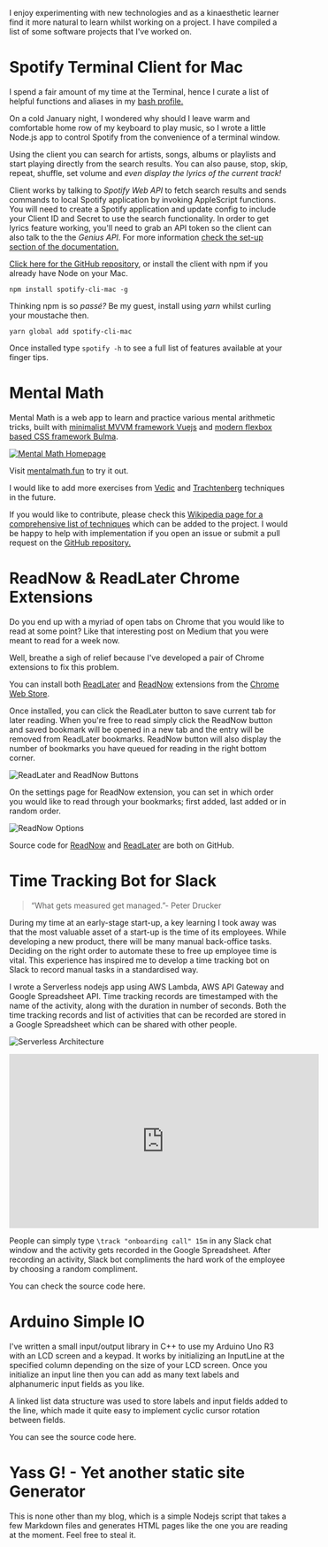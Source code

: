 I enjoy experimenting with new technologies and as a kinaesthetic learner find it more natural to learn whilst working on a project. I have compiled a list of some software projects that I've worked on.

# Spotify Terminal Client for Mac
I spend a fair amount of my time at the Terminal, hence I curate a list of helpful functions and aliases in my [bash profile.](https://github.com/ersel/dotfiles)

On a cold January night, I wondered why should I leave warm and comfortable home row of my keyboard to play music, so I wrote a little Node.js app to control Spotify from the convenience of a terminal window.
<script type="text/javascript" src="https://asciinema.org/a/ejbbvaa8833wq4xn4d2xuc9jx.js" id="asciicast-ejbbvaa8833wq4xn4d2xuc9jx" async></script>
Using the client you can search for artists, songs, albums or playlists and start playing directly from the search results. You can also pause, stop, skip, repeat, shuffle, set volume and *even display the lyrics of the current track!*

Client works by talking to *Spotify Web API* to fetch search results and sends commands to local Spotify application by invoking AppleScript functions. You will need to create a Spotify application and update config to include your Client ID and Secret to use the search functionality. In order to get lyrics feature working, you'll need to grab an API token so the client can also talk to the the *Genius API*. For more information [check the set-up section of the documentation.](https://github.com/ersel/spotify-cli-mac#set-up)

[Click here for the GitHub repository](https://github.com/ersel/spotify-cli-mac), or install the client with npm if you already have Node on your Mac.

```npm install spotify-cli-mac -g```

Thinking npm is so *passé?* Be my guest, install using *yarn* whilst curling your moustache then.

```yarn global add spotify-cli-mac```

Once installed type `spotify -h` to see a full list of features available at your finger tips.

# Mental Math
Mental Math is a web app to learn and practice various mental arithmetic tricks, built with [minimalist MVVM framework Vuejs](https://vuejs.org/) and [modern flexbox based CSS framework Bulma](http://bulma.io/).

[![Mental Math Homepage](http://erselaker.com/assets/images/mental_math_homepage.png "Mental Math Homepage")](http://www.mentalmath.fun)

Visit [mentalmath.fun](http://www.mentalmath.fun/) to try it out.

I would like to add more exercises from <a href="https://en.wikipedia.org/wiki/Vedic_Mathematics_(book)">Vedic</a> and [Trachtenberg](https://en.wikipedia.org/wiki/Trachtenberg_system) techniques in the future.

If you would like to contribute, please check this [Wikipedia page for a comprehensive list of techniques](https://en.wikipedia.org/wiki/Mental_calculation) which can be added to the project. I would be happy to help with implementation if you open an issue or submit a pull request on the [GitHub repository.](https://github.com/ersel/mental-math)

# ReadNow & ReadLater Chrome Extensions
Do you end up with a myriad of open tabs on Chrome that you would like to read at some point? Like that interesting post on Medium that you were meant to read for a week now.

Well, breathe a sigh of relief because I've developed a pair of Chrome extensions to fix this problem.

You can install both [ReadLater](https://chrome.google.com/webstore/detail/readlater-bookmarks-in-a/fcabbkcefpkdinlmioihdghblpopckkn?hl=en) and [ReadNow](https://chrome.google.com/webstore/detail/readnow-open-bookmarks-fr/fckiipajjnhkmdhehhhhcgkmgdepdefn?hl=en) extensions from the [Chrome Web Store](https://chrome.google.com/webstore/search/erselaker?hl=en).

Once installed, you can click the ReadLater button to save current tab for later reading. When you're free to read simply click the ReadNow button and saved bookmark will be opened in a new tab and the entry will be removed from ReadLater bookmarks. ReadNow button will also display the number of bookmarks you have queued for reading in the right bottom corner.

![ReadLater and ReadNow Buttons](http://erselaker.com/assets/images/chrome_extension_buttons.png "ReadLater and ReadNow Buttons")

On the settings page for ReadNow extension, you can set in which order you would like to read through your bookmarks; first added, last added or in random order.

![ReadNow Options](http://erselaker.com/assets/images/readnow_options.png "ReadNow Options")

Source code for [ReadNow](https://github.com/ersel/ReadNow) and [ReadLater](https://github.com/ersel/ReadLater) are both on GitHub.

# Time Tracking Bot for Slack

> “What gets measured get managed.”- Peter Drucker

During my time at an early-stage start-up, a key learning I took away was that the most valuable asset of a start-up is the time of its employees. While developing a new product, there will be many manual back-office tasks. Deciding on the right order to automate these to free up employee time is vital. This experience has inspired me to develop a time tracking bot on Slack to record manual tasks in a standardised way.

I wrote a Serverless nodejs app using AWS Lambda, AWS API Gateway and Google Spreadsheet API. Time tracking records are timestamped with the name of the activity, along with the duration in number of seconds. Both the time tracking records and list of activities that can be recorded are stored in a Google Spreadsheet which can be shared with other people.

![Serverless Architecture](http://erselaker.com/assets/images/slack-time-tracker-architecture.png "Serverless Architecture")

<iframe width="560" height="315" src="https://www.youtube.com/embed/SW2PuoBAy5k" frameborder="0" allowfullscreen></iframe>

People can simply type `\track "onboarding call" 15m` in any Slack chat window and the activity gets recorded in the Google Spreadsheet. After recording an activity, Slack bot compliments the hard work of the employee by choosing a random compliment.

You can check the source code here.

# Arduino Simple IO

I've written a small input/output library in C++ to use my Arduino Uno R3 with an LCD screen and a keypad. It works by initializing an InputLine at the specified column depending on the size of your LCD screen. Once you initialize an input line then you can add as many text labels and alphanumeric input fields as you like.

A linked list data structure was used to store labels and input fields added to the line, which made it quite easy to implement cyclic cursor rotation between fields.

You can see the source code here.

# Yass G! - Yet another static site Generator

This is none other than my blog, which is a simple Nodejs script that takes a few Markdown files and generates HTML pages like the one you are reading at the moment. Feel free to steal it.

